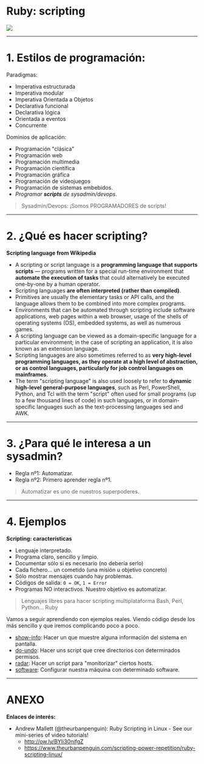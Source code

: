 
# Ruby: scripting

![](../images/iloveruby.png)

---

# 1. Estilos de programación:

Paradigmas:
* Imperativa estructurada
* Imperativa modular
* Imperativa Orientada a Objetos
* Declarativa funcional
* Declarativa lógica
* Orientada a eventos
* Concurrente

Dominios de aplicación:
* Programación "clásica"
* Programación web
* Programación multimedia
* Programación científica
* Programación gráfica
* Programación de videojuegos
* Programación de sistemas embebidos.
* _Programar **scripts** de sysadmin/devops_.

> Sysadmin/Devops: ¡Somos PROGRAMADORES de scripts!

---

# 2. ¿Qué es hacer scripting?

**Scripting language from Wikipedia**

* A scripting or script language is a **programming language that supports scripts** — programs written for a special run-time environment that **automate the execution of tasks** that could alternatively be executed one-by-one by a human operator.
* Scripting languages **are often interpreted (rather than compiled)**.
* Primitives are usually the elementary tasks or API calls, and the language allows them to be combined into more complex programs.
* Environments that can be automated through scripting include software applications, web pages within a web browser, usage of the shells of operating systems (OS), embedded systems, as well as numerous games.
* A scripting language can be viewed as a domain-specific language for a particular environment; in the case of scripting an application, it is also known as an extension language.
* Scripting languages are also sometimes referred to as **very high-level programming languages, as they operate at a high level of abstraction, or as control languages, particularly for job control languages on mainframes**.
* The term "scripting language" is also used loosely to refer to **dynamic high-level general-purpose languages**, such as Perl, PowerShell, Python, and Tcl with the term "script" often used for small programs (up to a few thousand lines of code) in such languages, or in domain-specific languages such as the text-processing languages sed and AWK.

---

# 3. ¿Para qué le interesa a un sysadmin?

* Regla nº1: Automatizar.
* Regla nº2: Primero aprender regla nº1.

> Automatizar es uno de nuestros superpoderes.

---

# 4. Ejemplos

**Scripting: características**

* Lenguaje interpretado.
* Programa claro, sencillo y limpio.
* Documentar sólo si es necesario (no debería serlo)
* Cada fichero... un cometido (una misión u objetivo concreto)
* Sólo mostrar mensajes cuando hay problemas.
* Códigos de salida: `0 = OK`, `1 = Error`
* Programas NO interactivos. Nuestro objetivo es automatizar.

> Lenguajes libres para hacer scripting multiplataforma Bash, Perl, Python... Ruby

Vamos a seguir aprendiendo con ejemplos reales.
Viendo código desde los más sencillo y que iremos complicando
poco a poco.

* [show-info](./03-show-info): Hacer un que muestre alguna información del sistema en pantalla.
* [do-undo](./04-du-undo): Hacer uns script que cree directorios con determinados permisos.
* [radar](./05-radar): Hacer un script para "monitorizar" ciertos hosts.
* [software](./06-software): Configurar nuestra máquina con determinado software.

---

# ANEXO

**Enlaces de interés:**
* Andrew Mallett (@theurbanpenguin): Ruby Scripting in Linux - See our mini-series of video tutorials!
    * http://ow.ly/BYIi30nifgZ
    * https://www.theurbanpenguin.com/scripting-power-repetition/ruby-scripting-linux/
